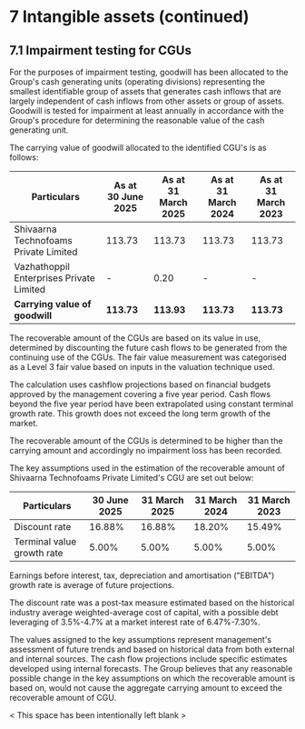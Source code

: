 # 7 Intangible assets (continued)

## 7.1 Impairment testing for CGUs

For the purposes of impairment testing, goodwill has been allocated to the Group's cash generating units (operating divisions) representing the smallest identifiable group of assets that generates cash inflows that are largely independent of cash inflows from other assets or group of assets. Goodwill is tested for impairment at least annually in accordance with the Group's procedure for determining the reasonable value of the cash generating unit.

The carrying value of goodwill allocated to the identified CGU's is as follows:

<table><thead><tr><th>Particulars</th><th>As at<br>30 June 2025</th><th>As at<br>31 March 2025</th><th>As at<br>31 March 2024</th><th>As at<br>31 March 2023</th></tr></thead><tbody><tr><td>Shivaarna Technofoams Private Limited</td><td>113.73</td><td>113.73</td><td>113.73</td><td>113.73</td></tr><tr><td>Vazhathoppil Enterprises Private Limited</td><td>-</td><td>0.20</td><td>-</td><td>-</td></tr><tr><td><strong>Carrying value of goodwill</strong></td><td><strong>113.73</strong></td><td><strong>113.93</strong></td><td><strong>113.73</strong></td><td><strong>113.73</strong></td></tr></tbody></table>

The recoverable amount of the CGUs are based on its value in use, determined by discounting the future cash flows to be generated from the continuing use of the CGUs. The fair value measurement was categorised as a Level 3 fair value based on inputs in the valuation technique used.

The calculation uses cashflow projections based on financial budgets approved by the management covering a five year period. Cash flows beyond the five year period have been extrapolated using constant terminal growth rate. This growth does not exceed the long term growth of the market.

The recoverable amount of the CGUs is determined to be higher than the carrying amount and accordingly no impairment loss has been recorded.

The key assumptions used in the estimation of the recoverable amount of Shivaarna Technofoams Private Limited's CGU are set out below:

<table><thead><tr><th>Particulars</th><th>30 June 2025</th><th>31 March 2025</th><th>31 March 2024</th><th>31 March 2023</th></tr></thead><tbody><tr><td>Discount rate</td><td>16.88%</td><td>16.88%</td><td>18.20%</td><td>15.49%</td></tr><tr><td>Terminal value growth rate</td><td>5.00%</td><td>5.00%</td><td>5.00%</td><td>5.00%</td></tr></tbody></table>

Earnings before interest, tax, depreciation and amortisation ("EBITDA") growth rate is average of future projections.

The discount rate was a post-tax measure estimated based on the historical industry average weighted-average cost of capital, with a possible debt leveraging of 3.5%-4.7% at a market interest rate of 6.47%-7.30%.

The values assigned to the key assumptions represent management's assessment of future trends and based on historical data from both external and internal sources. The cash flow projections include specific estimates developed using internal forecasts. The Group believes that any reasonable possible change in the key assumptions on which the recoverable amount is based on, would not cause the aggregate carrying amount to exceed the recoverable amount of CGU.

< This space has been intentionally left blank >